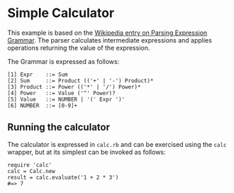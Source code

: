 # Simple Calculator

This example is based on the
[Wikipedia entry on Parsing Expression Grammar](https://en.wikipedia.org/wiki/Parsing_expression_grammar#Examples). The parser calculates intermediate expressions and applies operations returning the value of the expression.

The Grammar is expressed as follows:

    [1] Expr    ::= Sum
    [2] Sum     ::= Product (('+' | '-') Product)*
    [3] Product ::= Power (('*' | '/') Power)*
    [4] Power   ::= Value ('^' Power)?
    [5] Value   ::= NUMBER | '(' Expr ')'
    [6] NUMBER  ::= [0-9]+

## Running the calculator

The calculator is expressed in `calc.rb` and can be exercised using the `calc` wrapper, but at its simplest can be invoked as follows:

    require 'calc'
    calc = Calc.new
    result = calc.evaluate('1 + 2 * 3')
    #=> 7

